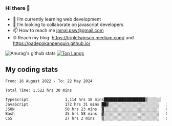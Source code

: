 ### Hi there 👋

<!--
**padepokanpenguin/padepokanpenguin** is a ✨ _special_ ✨ repository because its `README.md` (this file) appears on your GitHub profile.
-->

- 🌱 I’m currently learning  web development
- 👯 I’m looking to collaborate on javascript developers
- 📫 How to reach me jamal.psw@gmail.com
- 🌐 Reach my blog:
   https://tripletwinsco.medium.com/ and
   https://padepokanpenguin.github.io/

![Anurag's github stats](https://github-readme-stats.vercel.app/api?username=padepokanpenguin&count_private=true&disable_animations=false&show_icons=true&theme=default)
[![Top Langs](https://github-readme-stats.vercel.app/api/top-langs/?username=padepokanpenguin&theme=default&layout=compact)](https://github.com/padepokanpenguin)

## My coding stats

<!--START_SECTION:waka-->

```txt
From: 16 August 2022 - To: 22 May 2024

Total Time: 1,522 hrs 30 mins

TypeScript                1,114 hrs 18 mins██████████████████▒░░░░░░   73.19 %
JavaScript                172 hrs 31 mins ██▓░░░░░░░░░░░░░░░░░░░░░░   11.33 %
JSON                      50 hrs 23 mins  ▓░░░░░░░░░░░░░░░░░░░░░░░░   03.31 %
Bash                      35 hrs 58 mins  ▓░░░░░░░░░░░░░░░░░░░░░░░░   02.36 %
CSS                       27 hrs 2 mins   ▒░░░░░░░░░░░░░░░░░░░░░░░░   01.78 %
```

<!--END_SECTION:waka-->



